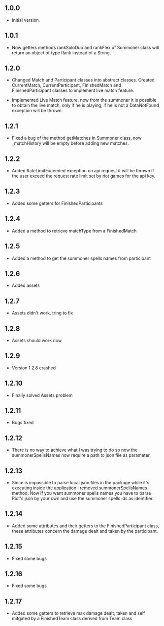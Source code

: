 ## 1.0.0

- Initial version.

## 1.0.1

- Now getters methods rankSoloDuo and rankFlex of Summoner class will return an object of type Rank instead of a String.

## 1.2.0

- Changed Match and Participant classes into abstract classes. Created CurrentMatch, CurrentParticipant, FinishedMatch and FinishedParticipant classes to implement live match feature.

- Implemented Live Match feature, now from the summoner it is possible to obtain the live match, only if he is playing, if he is not a DataNotFound exception will be thrown.

## 1.2.1

- Fixed a bug of the method getMatches in Summoner class, now _matchHistory will be empty before adding new matches.

## 1.2.2

- Added RateLimitExceeded exception on api request it will be thrown if the user exceed the request rate limit set by riot games for the api key.

## 1.2.3 

- Added some getters for FinishedParticipants

## 1.2.4

- Added a method to retrieve matchType from a FinishedMatch

## 1.2.5

- Added a method to get the summoner spells names from participant

## 1.2.6

- Added assets

## 1.2.7

- Assets didn't work, tring to fix

## 1.2.8

- Assets should work now

## 1.2.9

- Version 1.2.8 crashed

## 1.2.10

- Finally solved Assets problem

## 1.2.11

- Bugs fixed

## 1.2.12

- There is no way to achieve what I was trying to do so now the summonerSpellsNames now require a path to json file as parameter.

## 1.2.13

- Since is impossible to parse local json files in the package while it's executing inside the application I removed summonerSpellsNames method. Now if you want summoner spells names you have to parse Riot's json by your own and use the summoner spells ids as identifier.

## 1.2.14

- Added some attributes and their getters to the FinishedParticipant class, these attributes concern the damage dealt and taken by the participant.

## 1.2.15

- Fixed some bugs

## 1.2.16

- Fixed some bugs

## 1.2.17

- Added some getters to retrieve max damage dealt, taken and self mitgated by a FinishedTeam class derived from Team class